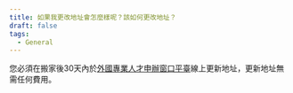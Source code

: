 ```yaml
---
title: 如果我更改地址會怎麼樣呢？該如何更改地址？
draft: false
tags:
  - General
---
```

您必須在搬家後30天內於[外國專業人才申辦窗口平臺](https://coa.immigration.gov.tw/coa-frontend/four-in-one/entry/golden-card)線上更新地址，更新地址無需任何費用。